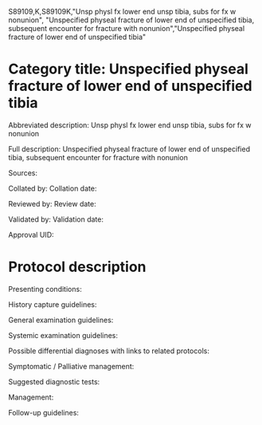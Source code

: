 S89109,K,S89109K,"Unsp physl fx lower end unsp tibia, subs for fx w nonunion", "Unspecified physeal fracture of lower end of unspecified tibia, subsequent encounter for fracture with nonunion","Unspecified physeal fracture of lower end of unspecified tibia"
# Category title: Unspecified physeal fracture of lower end of unspecified tibia

Abbreviated description: Unsp physl fx lower end unsp tibia, subs for fx w nonunion

Full description: Unspecified physeal fracture of lower end of unspecified tibia, subsequent encounter for fracture with nonunion

Sources:

Collated by:
Collation date:

Reviewed by:
Review date:

Validated by:
Validation date:

Approval UID:

# Protocol description

Presenting conditions:

History capture guidelines:

General examination guidelines:

Systemic examination guidelines:

Possible differential diagnoses with links to related protocols:

Symptomatic / Palliative management:

Suggested diagnostic tests:

Management:

Follow-up guidelines:
